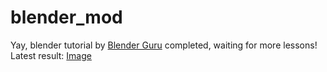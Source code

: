 # blender_mod
Yay, blender tutorial by [Blender Guru](https://www.youtube.com/channel/UCOKHwx1VCdgnxwbjyb9Iu1g) completed, waiting for more lessons!
Latest result: [Image](https://github.com/Meao/blender_mod/blob/master/cupnd.jpg)